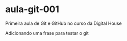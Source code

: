 # aula-git-001
Primeira aula de Git e GitHub no curso da Digital House

Adicionando uma frase para testar o git 